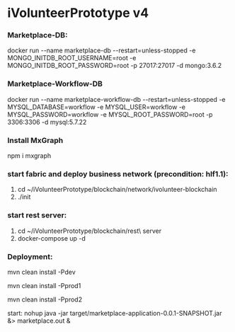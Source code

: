 # iVolunteerPrototype v4

### Marketplace-DB:
docker run --name marketplace-db --restart=unless-stopped -e MONGO_INITDB_ROOT_USERNAME=root -e MONGO_INITDB_ROOT_PASSWORD=root -p 27017:27017 -d mongo:3.6.2

### Marketplace-Workflow-DB
docker run --name marketplace-workflow-db --restart=unless-stopped -e MYSQL_DATABASE=workflow -e MYSQL_USER=workflow -e MYSQL_PASSWORD=workflow -e MYSQL_ROOT_PASSWORD=root -p 3306:3306 -d mysql:5.7.22

### Install MxGraph
npm i mxgraph

### start fabric and deploy business network (precondition: hlf1.1):
1. cd ~/iVolunteerPrototype/blockchain/network/ivolunteer-blockchain
2. ./init

### start rest server:
1. cd ~/iVolunteerPrototype/blockchain/rest\ server
2. docker-compose up -d


### Deployment:

mvn clean install -Pdev 

mvn clean install -Pprod1

mvn clean install -Pprod2

start: nohup java -jar target/marketplace-application-0.0.1-SNAPSHOT.jar &> marketplace.out &




